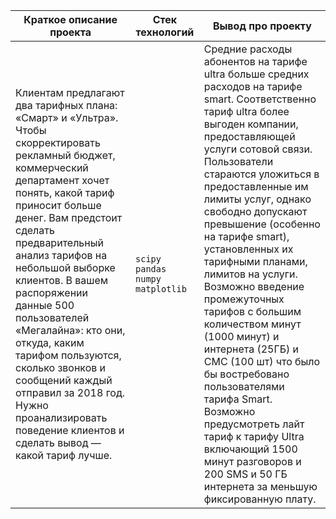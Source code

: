 |Краткое описание проекта                                                        |Стек технологий                  |Вывод про проекту                          |
|--------------------------------------------------------------------------------|---------------------------------|-------------------------------------------|
|Клиентам предлагают два тарифных плана: «Смарт» и «Ультра». Чтобы скорректировать рекламный бюджет, коммерческий департамент хочет понять, какой тариф приносит больше денег. Вам предстоит сделать предварительный анализ тарифов на небольшой выборке клиентов. В вашем распоряжении данные 500 пользователей «Мегалайна»: кто они, откуда, каким тарифом пользуются, сколько звонков и сообщений каждый отправил за 2018 год. Нужно проанализировать поведение клиентов и сделать вывод — какой тариф лучше.|`scipy` `pandas` `numpy` `matplotlib`|Средние расходы абонентов на тарифе ultra больше средних расходов на тарифе smart. Соответственно тариф ultra более выгоден компании, предоставляющей услуги сотовой связи. Пользователи стараются уложиться в предоставленные им лимиты услуг, однако свободно допускают превышение (особенно на тарифе smart), установленных их тарифными планами, лимитов на услуги. Возможно введение промежуточных тарифов с большим количеством минут (1000 минут) и интернета (25ГБ) и СМС (100 шт) что было бы востребовано пользователями тарифа Smart. Возможно предусмотреть лайт тариф к тарифу Ultra включающий 1500 минут разговоров и 200 SMS и 50 ГБ интернета за меньшую фиксированную плату.|
